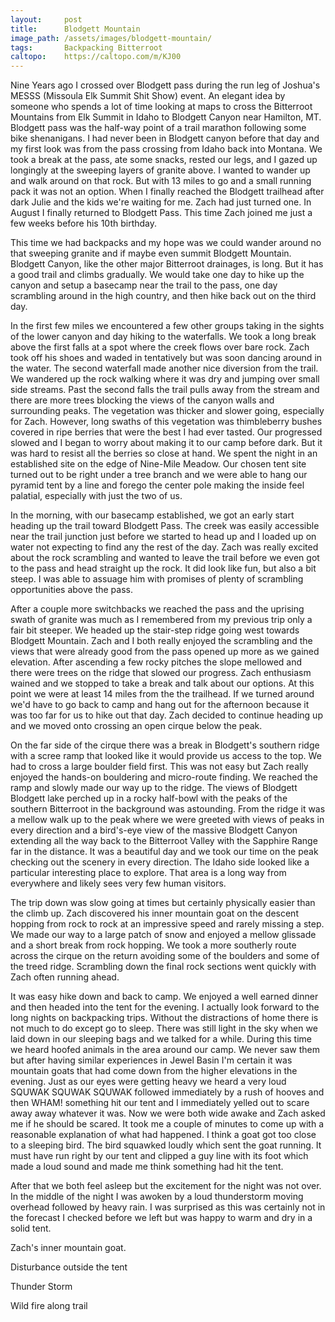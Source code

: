 ```yaml
---
layout:     post
title:      Blodgett Mountain
image_path: /assets/images/blodgett-mountain/
tags:       Backpacking Bitterroot
caltopo:    https://caltopo.com/m/KJ00
---
```

Nine Years ago I crossed over Blodgett pass during the run leg of Joshua's MESSS (Missoula Elk Summit Shit Show) event. An elegant idea by someone who spends a lot of time looking at maps to cross the Bitterroot Mountains from Elk Summit in Idaho to Blodgett Canyon near Hamilton, MT. Blodgett pass was the half-way point of a trail marathon following some bike shenanigans. I had never been in Blodgett canyon before that day and my first look was from the pass crossing from Idaho back into Montana. We took a break at the pass, ate some snacks, rested our legs, and I gazed up longingly at the sweeping layers of granite above. I wanted to wander up and walk around on that rock. But with 13 miles to go and a small running pack it was not an option. When I finally reached the Blodgett trailhead after dark Julie and the kids we're waiting for me. Zach had just turned one. In August I finally returned to Blodgett Pass. This time Zach joined me just a few weeks before his 10th birthday.

This time we had backpacks and my hope was we could wander around no that sweeping granite and if maybe even summit Blodgett Mountain. Blodgett Canyon, like the other major Bitterroot drainages, is long. But it has a good trail and climbs gradually. We would take one day to hike up the canyon and setup a basecamp near the trail to the pass, one day scrambling around in the high country, and then hike back out on the third day.

In the first few miles we encountered a few other groups taking in the sights of the lower canyon and day hiking to the waterfalls. We took a long break above the first falls at a spot where the creek flows over bare rock. Zach took off his shoes and waded in tentatively but was soon dancing around in the water. The second waterfall made another nice diversion from the trail. We wandered up the rock walking where it was dry and jumping over small side streams. Past the second falls the trail pulls away from the stream and there are more trees blocking the views of the canyon walls and surrounding peaks. The vegetation was thicker and slower going, especially for Zach. However, long swaths of this vegetation was thimbleberry bushes covered in ripe berries that were the best I had ever tasted. Our progressed slowed and I began to worry about making it to our camp before dark. But it was hard to resist all the berries so close at hand. We spent the night in an established site on the edge of Nine-Mile Meadow. Our chosen tent site turned out to be right under a tree branch and we were able to hang our pyramid tent by a line and forego the center pole making the inside feel palatial, especially with just the two of us.

In the morning, with our basecamp established, we got an early start heading up the trail toward Blodgett Pass. The creek was easily accessible near the trail junction just before we started to head up and I loaded up on water not expecting to find any the rest of the day. Zach was really excited about the rock scrambling and wanted to leave the trail before we even got to the pass and head straight up the rock. It did look like fun, but also a bit steep. I was able to assuage him with promises of plenty of scrambling opportunities above the pass.

After a couple more switchbacks we reached the pass and the uprising swath of granite was much as I remembered from my previous trip only a fair bit steeper. We headed up the stair-step ridge going west towards Blodgett Mountain. Zach and I both really enjoyed the scrambling and the views that were already good from the pass opened up more as we gained elevation. After ascending a few rocky pitches the slope mellowed and there were trees on the ridge that slowed our progress. Zach enthusiasm wained and we stopped to take a break and talk about our options. At this point we were at least 14 miles from the the trailhead. If we turned around we'd have to go back to camp and hang out for the afternoon because it was too far for us to hike out that day. Zach decided to continue heading up and we moved onto crossing an open cirque below the peak.

On the far side of the cirque there was a break in Blodgett's southern ridge with a scree ramp that looked like it would provide us access to the top. We had to cross a large boulder field first. This was not easy but Zach really enjoyed the hands-on bouldering and micro-route finding. We reached the ramp and slowly made our way up to the ridge. The views of Blodgett  Blodgett lake perched up in a rocky half-bowl with the peaks of the southern Bitterroot in the background was astounding. From the ridge it was a mellow walk up to the peak where we were greeted with views of peaks in every direction and a bird's-eye view of the massive Blodgett Canyon extending all the way back to the Bitterroot Valley with the Sapphire Range far in the distance. It was a beautiful day and we took our time on the peak checking out the scenery in every direction. The Idaho side looked like a particular interesting place to explore. That area is a long way from everywhere and likely sees very few human visitors.

The trip down was slow going at times but certainly physically easier than the climb up. Zach discovered his inner mountain goat on the descent hopping from rock to rock at an impressive speed and rarely missing a step. We made our way to a large patch of snow and enjoyed a mellow glissade and a short break from rock hopping. We took a more southerly route across the cirque on the return avoiding some of the boulders and some of the treed ridge. Scrambling down the final rock sections went quickly with Zach often running ahead.

It was easy hike down and back to camp. We enjoyed a well earned dinner and then headed into the tent for the evening. I actually look forward to the long nights on backpacking trips. Without the distractions of home there is not much to do except go to sleep. There was still light in the sky when we laid down in our sleeping bags and we talked for a while. During this time we heard hoofed animals in the area around our camp. We never saw them but after having similar experiences in Jewel Basin I'm certain it was mountain goats that had come down from the higher elevations in the evening. Just as our eyes were getting heavy we heard a very loud SQUWAK SQUWAK SQUWAK followed immediately by a rush of hooves and then WHAM! something hit our tent and I immediately yelled out to scare away away whatever it was. Now we were both wide awake and Zach asked me if he should be scared. It took me a couple of minutes to come up with a reasonable explanation of what had happened. I think a goat got too close to a sleeping bird. The bird squawked loudly which sent the goat running. It must have run right by our tent and clipped a guy line with its foot which made a loud sound and made me think something had hit the tent.

After that we both feel asleep but the excitement for the night was not over. In the middle of the night I was awoken by a loud thunderstorm moving overhead followed by heavy rain. I was surprised as this was certainly not in the forecast I checked before we left but was happy to warm and dry in a solid tent. 

Zach's inner mountain goat.

Disturbance outside the tent

Thunder Storm

Wild fire along trail
